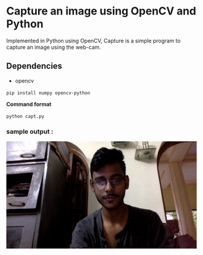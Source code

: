 # Capture an image using OpenCV and Python 

Implemented in Python using OpenCV, Capture is a simple program to capture an image using the web-cam.

 ## Dependencies
  * opencv
  
`pip install numpy opencv-python`


 **Command format** 
 
 `python capt.py` 
 
 
 ### sample output :
 ![](image0.png)
 
